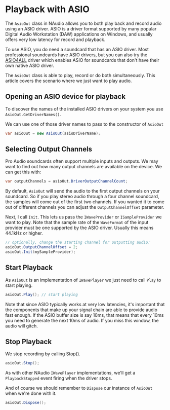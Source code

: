 # Playback with ASIO

The `AsioOut` class in NAudio allows you to both play back and record audio using an ASIO driver. ASIO is a driver format supported by many popular Digital Audio Workstation (DAW) applications on Windows, and usually offers very low latency for record and playback. 

To use ASIO, you do need a soundcard that has an ASIO driver. Most professional soundcards have ASIO drivers, but you can also try the [ASIO4ALL](http://asio4all.com/) driver which enables ASIO for soundcards that don't have their own native ASIO driver.

The `AsioOut` class is able to play, record or do both simultaneously. This article covers the scenario where we just want to play audio.

## Opening an ASIO device for playback

To discover the names of the installed ASIO drivers on your system you use `AsioOut.GetDriverNames()`.

We can use one of those driver names to pass to the constructor of `AsioOut`

```c#
var asioOut = new AsioOut(asioDriverName);
```

## Selecting Output Channels

Pro Audio soundcards often support multiple inputs and outputs. We may want to find out how many output channels are available on the device. We can get this with:

```c#
var outputChannels = asioOut.DriverOutputChannelCount;
```

By default, `AsioOut` will send the audio to the first output channels on your soundcard. So if you play stereo audio through a four channel soundcard, the samples will come out of the first two channels. If you wanted it to come out of different channels you can adjust the `OutputChannelOffset` parameter.

Next, I call `Init`. This lets us pass the `IWaveProvider` or `ISampleProvider` we want to play. Note that the sample rate of the `WaveFormat` of the input provider must be one supported by the ASIO driver. Usually this means 44.1kHz or higher.


```c#
// optionally, change the starting channel for outputting audio:
asioOut.OutputChannelOffset = 2;  
asioOut.Init(mySampleProvider);
```

## Start Playback

As `AsioOut` is an implementation of `IWavePlayer` we just need to call `Play` to start playing.

```c#
asioOut.Play(); // start playing
```

Note that since ASIO typically works at very low latencies, it's important that the components that make up your signal chain are able to provide audio fast enough. If the ASIO buffer size is say 10ms, that means that every 10ms you need to generate the next 10ms of audio. If you miss this window, the audio will gitch.

## Stop Playback

We stop recording by calling Stop().

```c#
asioOut.Stop();
```

As with other NAudio `IWavePlayer` implementations, we'll get a `PlaybackStopped` event firing when the driver stops.

And of course we should remember to `Dispose` our instance of `AsioOut` when we're done with it.

```c#
asioOut.Dispose();
```
